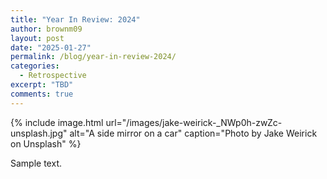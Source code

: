 ```yaml
---
title: "Year In Review: 2024"
author: brownm09
layout: post
date: "2025-01-27"
permalink: /blog/year-in-review-2024/
categories:
  - Retrospective
excerpt: "TBD"
comments: true
---
```


{% include image.html url="/images/jake-weirick-_NWp0h-zwZc-unsplash.jpg" alt="A side mirror on a car" caption="Photo by Jake Weirick on Unsplash" %}

Sample text.
